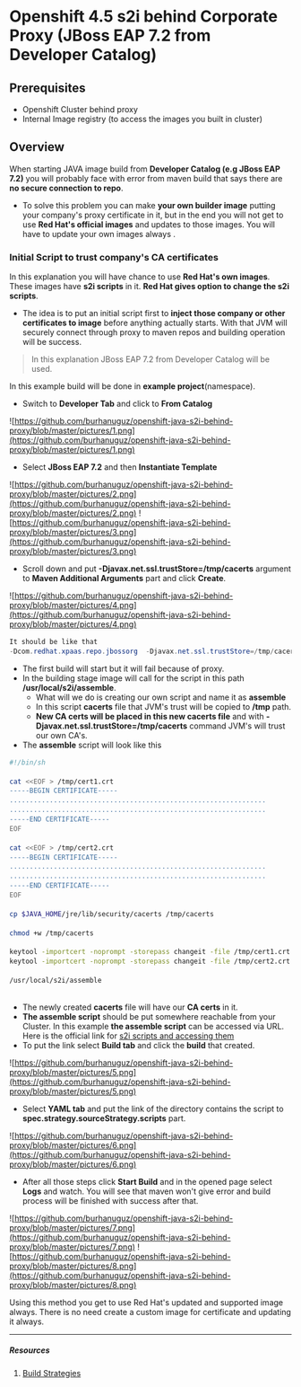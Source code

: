 # Openshift 4.5 s2i behind Corporate Proxy (JBoss EAP 7.2 from Developer Catalog)

## Prerequisites
- Openshift Cluster behind proxy
- Internal Image registry (to access the images you built in cluster)

## Overview
When starting JAVA image build from **Developer Catalog (e.g JBoss EAP 7.2)** you will probably face with error from maven build that says there are **no secure connection to repo**. 
- To solve this problem you can make **your own builder image** putting your company's proxy certificate in it, but in the end you will not get to use **Red Hat's official images** and updates to those images. You will have to update your own images always . 

### Initial Script to trust company's CA certificates
In this explanation you will have chance to use **Red Hat's own images**. These images have **s2i scripts** in it. **Red Hat gives option to change the s2i scripts**. 
- The idea is to put an initial script first to **inject those company or other certificates to image** before anything actually starts. With that JVM will securely connect through proxy to maven repos and building operation will be success.

> In this explanation JBoss EAP 7.2 from Developer Catalog will be used.
 
 In this example build will be done in **example project**(namespace).
 - Switch to **Developer Tab** and click to **From Catalog**
 
![https://github.com/burhanuguz/openshift-java-s2i-behind-proxy/blob/master/pictures/1.png](https://github.com/burhanuguz/openshift-java-s2i-behind-proxy/blob/master/pictures/1.png)
 - Select **JBoss EAP 7.2** and then **Instantiate Template**
 
![https://github.com/burhanuguz/openshift-java-s2i-behind-proxy/blob/master/pictures/2.png](https://github.com/burhanuguz/openshift-java-s2i-behind-proxy/blob/master/pictures/2.png)
![https://github.com/burhanuguz/openshift-java-s2i-behind-proxy/blob/master/pictures/3.png](https://github.com/burhanuguz/openshift-java-s2i-behind-proxy/blob/master/pictures/3.png)
 - Scroll down and put **-Djavax.net.ssl.trustStore=/tmp/cacerts** argument to **Maven Additional Arguments** part and click **Create**.
 
![https://github.com/burhanuguz/openshift-java-s2i-behind-proxy/blob/master/pictures/4.png](https://github.com/burhanuguz/openshift-java-s2i-behind-proxy/blob/master/pictures/4.png)
``` java
It should be like that 
-Dcom.redhat.xpaas.repo.jbossorg  -Djavax.net.ssl.trustStore=/tmp/cacerts
```
- The first build will start but it will fail because of proxy. 
- In the building stage image will call for the script in this path **/usr/local/s2i/assemble**. 
  - What will we do is creating our own script and name it as **assemble**
  - In this script **cacerts** file that JVM's trust will be copied to **/tmp** path.
  - **New CA certs will be placed in this new cacerts file** and with **-Djavax.net.ssl.trustStore=/tmp/cacerts** command JVM's will trust our own CA's.
- The **assemble** script will look like this

```bash
#!/bin/sh

cat <<EOF > /tmp/cert1.crt
-----BEGIN CERTIFICATE-----
................................................................
................................................................
-----END CERTIFICATE-----
EOF

cat <<EOF > /tmp/cert2.crt
-----BEGIN CERTIFICATE-----
................................................................
................................................................
-----END CERTIFICATE-----
EOF

cp $JAVA_HOME/jre/lib/security/cacerts /tmp/cacerts

chmod +w /tmp/cacerts

keytool -importcert -noprompt -storepass changeit -file /tmp/cert1.crt -alias cert1 -keystore /tmp/cacerts
keytool -importcert -noprompt -storepass changeit -file /tmp/cert2.crt -alias cert2 -keystore /tmp/cacerts

/usr/local/s2i/assemble
 
```
- The newly created **cacerts** file will have our **CA certs** in it.
- **The assemble script** should be put somewhere reachable from your Cluster. In this example **the assemble script** can be accessed via URL. Here is the official link for [s2i scripts and accessing them](https://docs.openshift.com/container-platform/4.5/builds/build-strategies.html#images-create-s2i-scripts_build-strategies)
- To put the link select **Build tab** and click the **build** that created.
 
![https://github.com/burhanuguz/openshift-java-s2i-behind-proxy/blob/master/pictures/5.png](https://github.com/burhanuguz/openshift-java-s2i-behind-proxy/blob/master/pictures/5.png)
- Select **YAML tab** and put the link of the directory contains the script to **spec.strategy.sourceStrategy.scripts** part.
 
![https://github.com/burhanuguz/openshift-java-s2i-behind-proxy/blob/master/pictures/6.png](https://github.com/burhanuguz/openshift-java-s2i-behind-proxy/blob/master/pictures/6.png)
- After all those steps click **Start Build** and in the opened page select **Logs** and watch. You will see that maven won't give error and build process will be finished with success after that.
 
![https://github.com/burhanuguz/openshift-java-s2i-behind-proxy/blob/master/pictures/7.png](https://github.com/burhanuguz/openshift-java-s2i-behind-proxy/blob/master/pictures/7.png)
![https://github.com/burhanuguz/openshift-java-s2i-behind-proxy/blob/master/pictures/8.png](https://github.com/burhanuguz/openshift-java-s2i-behind-proxy/blob/master/pictures/8.png)


Using this method you get to use Red Hat's updated and supported image always. There is no need create a custom image for certificate and updating it always.

---
##### Resources
1. [Build Strategies](https://docs.openshift.com/container-platform/4.5/builds/build-strategies.html)
